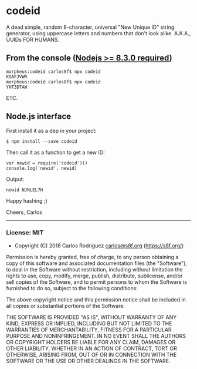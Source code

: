 # codeid

A dead simple, random 8-character, universal \"New Unique ID\" string generator, using uppercase letters and numbers that don't look alike. A.K.A., UUIDs FOR HUMANS.

## From the console ([Nodejs >= 8.3.0 required](https://nodejs.org/))

```
morpheus:codeid carlos8f$ npx codeid
KGAFJVWR
morpheus:codeid carlos8f$ npx codeid
YHT3DTAW
```

ETC.

## Node.js interface

First install it as a dep in your project:

```
$ npm install --save codeid
```

Then call it as a function to get a new ID:

```
var newid = require('codeid')()
console.log('newid', newid)
```

Output:

```
newid NJNLEL7H
```

Happy hashing ;)

Cheers,
Carlos

- - -

### License: MIT

- Copyright (C) 2018 Carlos Rodriguez <carlos@s8f.org> (https://s8f.org/)

Permission is hereby granted, free of charge, to any person obtaining a copy
of this software and associated documentation files (the &quot;Software&quot;), to deal
in the Software without restriction, including without limitation the rights
to use, copy, modify, merge, publish, distribute, sublicense, and/or sell
copies of the Software, and to permit persons to whom the Software is furnished
to do so, subject to the following conditions:

The above copyright notice and this permission notice shall be included in
all copies or substantial portions of the Software.

THE SOFTWARE IS PROVIDED &quot;AS IS&quot;, WITHOUT WARRANTY OF ANY KIND, EXPRESS OR
IMPLIED, INCLUDING BUT NOT LIMITED TO THE WARRANTIES OF MERCHANTABILITY,
FITNESS FOR A PARTICULAR PURPOSE AND NONINFRINGEMENT. IN NO EVENT SHALL THE
AUTHORS OR COPYRIGHT HOLDERS BE LIABLE FOR ANY CLAIM, DAMAGES OR OTHER
LIABILITY, WHETHER IN AN ACTION OF CONTRACT, TORT OR OTHERWISE, ARISING FROM,
OUT OF OR IN CONNECTION WITH THE SOFTWARE OR THE USE OR OTHER DEALINGS IN THE
SOFTWARE.
